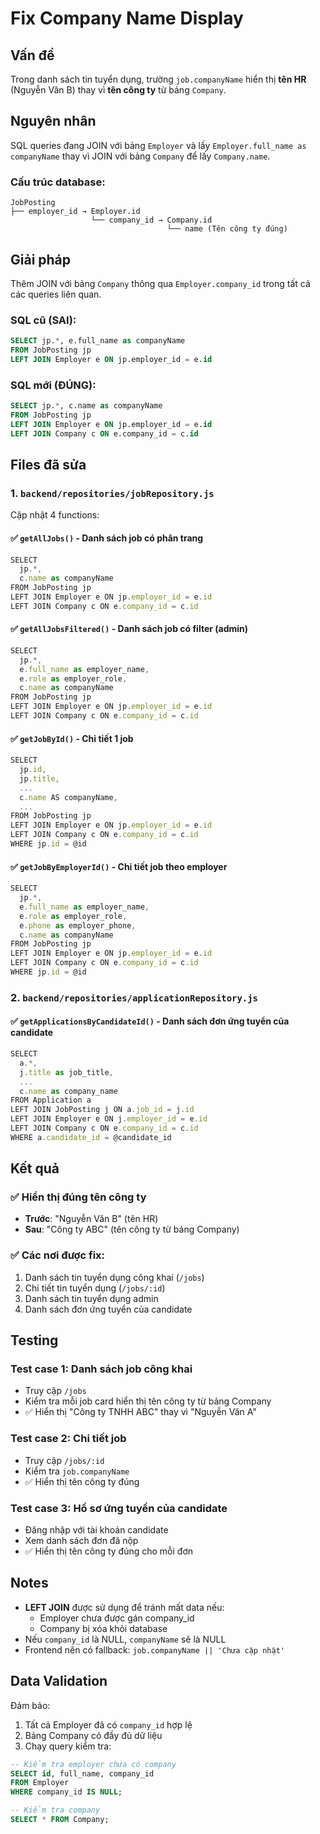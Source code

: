 # Fix Company Name Display

## Vấn đề
Trong danh sách tin tuyển dụng, trường `job.companyName` hiển thị **tên HR** (Nguyễn Văn B) thay vì **tên công ty** từ bảng `Company`.

## Nguyên nhân
SQL queries đang JOIN với bảng `Employer` và lấy `Employer.full_name as companyName` thay vì JOIN với bảng `Company` để lấy `Company.name`.

### Cấu trúc database:
```
JobPosting
├── employer_id → Employer.id
                  └── company_id → Company.id
                                   └── name (Tên công ty đúng)
```

## Giải pháp
Thêm JOIN với bảng `Company` thông qua `Employer.company_id` trong tất cả các queries liên quan.

### SQL cũ (SAI):
```sql
SELECT jp.*, e.full_name as companyName
FROM JobPosting jp
LEFT JOIN Employer e ON jp.employer_id = e.id
```

### SQL mới (ĐÚNG):
```sql
SELECT jp.*, c.name as companyName
FROM JobPosting jp
LEFT JOIN Employer e ON jp.employer_id = e.id
LEFT JOIN Company c ON e.company_id = c.id
```

## Files đã sửa

### 1. `backend/repositories/jobRepository.js`
Cập nhật 4 functions:

#### ✅ `getAllJobs()` - Danh sách job có phân trang
```javascript
SELECT 
  jp.*,
  c.name as companyName
FROM JobPosting jp
LEFT JOIN Employer e ON jp.employer_id = e.id
LEFT JOIN Company c ON e.company_id = c.id
```

#### ✅ `getAllJobsFiltered()` - Danh sách job có filter (admin)
```javascript
SELECT 
  jp.*,
  e.full_name as employer_name,
  e.role as employer_role,
  c.name as companyName
FROM JobPosting jp
LEFT JOIN Employer e ON jp.employer_id = e.id
LEFT JOIN Company c ON e.company_id = c.id
```

#### ✅ `getJobById()` - Chi tiết 1 job
```javascript
SELECT 
  jp.id,
  jp.title,
  ...
  c.name AS companyName,
  ...
FROM JobPosting jp
LEFT JOIN Employer e ON jp.employer_id = e.id
LEFT JOIN Company c ON e.company_id = c.id
WHERE jp.id = @id
```

#### ✅ `getJobByEmployerId()` - Chi tiết job theo employer
```javascript
SELECT 
  jp.*,
  e.full_name as employer_name,
  e.role as employer_role,
  e.phone as employer_phone,
  c.name as companyName
FROM JobPosting jp
LEFT JOIN Employer e ON jp.employer_id = e.id
LEFT JOIN Company c ON e.company_id = c.id
WHERE jp.id = @id
```

### 2. `backend/repositories/applicationRepository.js`

#### ✅ `getApplicationsByCandidateId()` - Danh sách đơn ứng tuyển của candidate
```javascript
SELECT 
  a.*,
  j.title as job_title,
  ...
  c.name as company_name
FROM Application a
LEFT JOIN JobPosting j ON a.job_id = j.id
LEFT JOIN Employer e ON j.employer_id = e.id
LEFT JOIN Company c ON e.company_id = c.id
WHERE a.candidate_id = @candidate_id
```

## Kết quả

### ✅ Hiển thị đúng tên công ty
- **Trước**: "Nguyễn Văn B" (tên HR)
- **Sau**: "Công ty ABC" (tên công ty từ bảng Company)

### ✅ Các nơi được fix:
1. Danh sách tin tuyển dụng công khai (`/jobs`)
2. Chi tiết tin tuyển dụng (`/jobs/:id`)
3. Danh sách tin tuyển dụng admin
4. Danh sách đơn ứng tuyển của candidate

## Testing

### Test case 1: Danh sách job công khai
- Truy cập `/jobs`
- Kiểm tra mỗi job card hiển thị tên công ty từ bảng Company
- ✅ Hiển thị "Công ty TNHH ABC" thay vì "Nguyễn Văn A"

### Test case 2: Chi tiết job
- Truy cập `/jobs/:id`
- Kiểm tra `job.companyName`
- ✅ Hiển thị tên công ty đúng

### Test case 3: Hồ sơ ứng tuyển của candidate
- Đăng nhập với tài khoản candidate
- Xem danh sách đơn đã nộp
- ✅ Hiển thị tên công ty đúng cho mỗi đơn

## Notes
- **LEFT JOIN** được sử dụng để tránh mất data nếu:
  - Employer chưa được gán company_id
  - Company bị xóa khỏi database
- Nếu `company_id` là NULL, `companyName` sẽ là NULL
- Frontend nên có fallback: `job.companyName || 'Chưa cập nhật'`

## Data Validation
Đảm bảo:
1. Tất cả Employer đã có `company_id` hợp lệ
2. Bảng Company có đầy đủ dữ liệu
3. Chạy query kiểm tra:
```sql
-- Kiểm tra employer chưa có company
SELECT id, full_name, company_id 
FROM Employer 
WHERE company_id IS NULL;

-- Kiểm tra company
SELECT * FROM Company;
```

